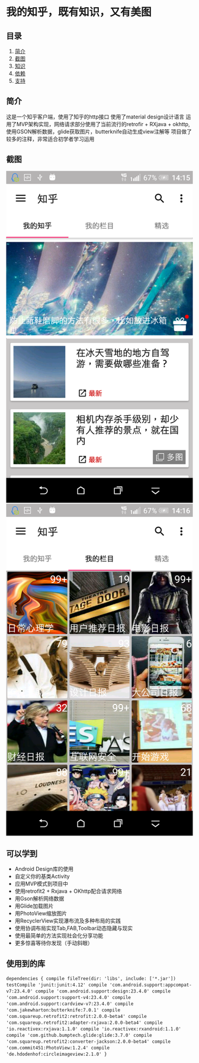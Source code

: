 # 我的知乎，既有知识，又有美图

## 目录
1. [简介](#简介)
1. [截图](#截图)
1. [知识](#可以学到)
1. [依赖](#使用到的库)
1. [支持](#支持我)

## 简介
这是一个知乎客户端，使用了知乎的http接口
使用了material design设计语言
运用了MVP架构实现，网络请求部分使用了当前流行的retrofir + RXjava + okhttp,使用GSON解析数据，glide获取图片，butterknife自动生成view注解等
项目做了较多的注释，非常适合初学者学习运用
## 截图
![image](https://github.com/456chenxigang/MyZhihu/blob/master/screenshot/device-2016-07-09-141603.png)
![image](https://github.com/456chenxigang/MyZhihu/blob/master/screenshot/device-2016-07-09-141642.png)

## 可以学到
- Android Design库的使用
- 自定义你的基类Activity
- 应用MVP模式到项目中
- 使用retrofit2 + Rxjava + OKhttp配合请求网络
- 用Gson解析网络数据
- 用Glide加载图片
- 用PhotoView缩放图片
- 用RecyclerView实现瀑布流及多种布局的实践
- 使用协调布局实现Tab,FAB,Toolbar动态隐藏与现实
- 使用最简单的方法实现社会化分享功能
- 更多惊喜等待你发现（手动斜眼）

## 使用到的库
`dependencies {
     compile fileTree(dir: 'libs', include: ['*.jar'])
     testCompile 'junit:junit:4.12'
     compile 'com.android.support:appcompat-v7:23.4.0'
     compile 'com.android.support:design:23.4.0'
     compile 'com.android.support:support-v4:23.4.0'
     compile 'com.android.support:cardview-v7:23.4.0'
     compile 'com.jakewharton:butterknife:7.0.1'
     compile 'com.squareup.retrofit2:retrofit:2.0.0-beta4'
     compile 'com.squareup.retrofit2:adapter-rxjava:2.0.0-beta4'
     compile 'io.reactivex:rxjava:1.1.0'
     compile 'io.reactivex:rxandroid:1.1.0'
     compile 'com.github.bumptech.glide:glide:3.7.0'
     compile 'com.squareup.retrofit2:converter-jackson:2.0.0-beta4'
     compile 'com.commit451:PhotoView:1.2.4'
     compile 'de.hdodenhof:circleimageview:2.1.0'
 }`